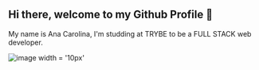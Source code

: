## Hi there, welcome to my Github Profile 👋

My name is Ana Carolina, I'm studding at TRYBE to be a FULL STACK web developer. 

![image width = '10px'](https://user-images.githubusercontent.com/113412699/208194789-269392ae-4940-409b-98ab-665232d794d5.png) </img>
